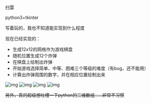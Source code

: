 扫雷

python3+tkinter

写着玩的，我也不知道能实现到什么程度

现在已经实现的：
+ 生成12x12的网格作为游戏棋盘
+ 随机位置生成12个炸弹
+ 在棋盘上绘制出炸弹
+ 开始游戏选择简单、中等、困难三个等级的难度（有bug，还不能用）
+ 计算出炸弹周围的数字，并在相应位置绘制出来

![img](https://i.loli.net/2018/07/22/5b543eb520119.png)
![img](https://i.loli.net/2018/07/22/5b543c56a1b61.png)
![img](https://i.loli.net/2018/07/22/5b543c6d948bf.png)
![img](https://i.loli.net/2018/07/22/5b543c8dac270.png)

~~另外，真的超级想吐槽一下python的二维数组……非常不习惯~~
